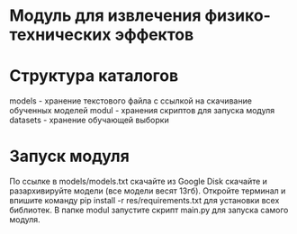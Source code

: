 # Модуль для извлечения физико-технических эффектов

# Структура каталогов
models - хранение текстового файла с ссылкой на скачивание обученных моделей
modul - хранения скриптов для запуска модуля
datasets - хранение обучающей выборки

# Запуск модуля
По ссылке в models/models.txt скачайте из Google Disk скачайте и разархивируйте модели (все модели весят 13гб).
Откройте терминал и впишите команду pip install -r res/requirements.txt для установки всех библиотек.
В папке modul запустите скрипт main.py для запуска самого модуля.
